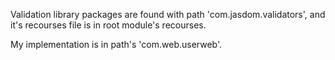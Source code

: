 Validation library packages are found with path 'com.jasdom.validators',
and it's recourses file is in root module's recourses.

My implementation is in path's 'com.web.userweb'.